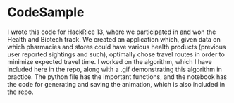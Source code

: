 # CodeSample

I wrote this code for HackRice 13, where we participated in and won the Health and Biotech track. We created an application which, given data on which pharmacies and stores could have various health products (previous user reported sightings and such), optimally chose travel routes in order to minimize expected travel time. I worked on the algorithm, which I have included here in the repo, along with a .gif demonstrating this algorithm in practice. The python file has the important functions, and the notebook has the code for generating and saving the animation, which is also included in the repo.
